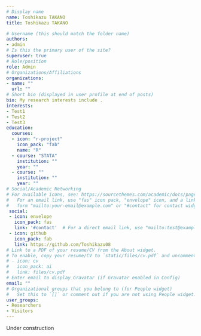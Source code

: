 ```yaml
---
# Display name
name: Toshikazu TAKANO 
title: Toshikazu TAKANO 

# Username (this should match the folder name)
authors:
- admin
# Is this the primary user of the site?
superuser: true
# Role/position
role: Admin
# Organizations/Affiliations
organizations:
- name: "" 
  url: ""
# Short bio (displayed in user profile at end of posts)
bio: My research interests include .
interests:
- Test1
- Test2
- Test3
education: 
  courses: 
  - icon: "r-project"
    icon_pack: "fab"
    name: "R"
  - course: "STATA"
    institution: ""
    year: ""
  - course: ""
    institution: ""
    year: ""
# Social/Academic Networking
# For available icons, see: https://sourcethemes.com/academic/docs/page-builder/#icons
#   For an email link, use "fas" icon pack, "envelope" icon, and a link in the
#   form "mailto:your-email@example.com" or "#contact" for contact widget.
 social:
 - icon: envelope
   icon_pack: fas
   link: '#contact'  # For a direct email link, use "mailto:test@example.org".
 - icon: github
   icon_pack: fab
   link: https://github.com/Toshikazu08
# Link to a PDF of your resume/CV from the About widget.
# To enable, copy your resume/CV to `static/files/cv.pdf` and uncomment the lines below.
# - icon: cv
#   icon_pack: ai
#   link: files/cv.pdf
# Enter email to display Gravatar (if Gravatar enabled in Config)
email: ""
# Organizational groups that you belong to (for People widget)
#   Set this to `[]` or comment out if you are not using People widget.
user_groups:
- Researchers
- Visitors
---
```

Under construction
